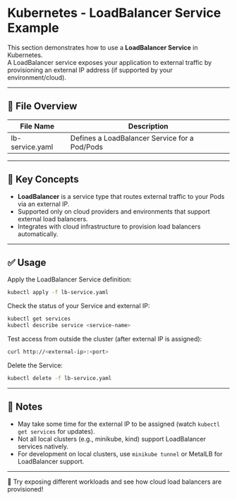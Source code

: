 # Kubernetes - LoadBalancer Service Example

This section demonstrates how to use a **LoadBalancer Service** in Kubernetes.  
A LoadBalancer service exposes your application to external traffic by provisioning an external IP address (if supported by your environment/cloud).

---

## 📁 File Overview

| File Name        | Description                                |
|------------------|--------------------------------------------|
| lb-service.yaml  | Defines a LoadBalancer Service for a Pod/Pods |

---

## 🧠 Key Concepts

- **LoadBalancer** is a service type that routes external traffic to your Pods via an external IP.
- Supported only on cloud providers and environments that support external load balancers.
- Integrates with cloud infrastructure to provision load balancers automatically.

---

## ✅ Usage

Apply the LoadBalancer Service definition:
```bash
kubectl apply -f lb-service.yaml
```

Check the status of your Service and external IP:
```bash
kubectl get services
kubectl describe service <service-name>
```

Test access from outside the cluster (after external IP is assigned):
```bash
curl http://<external-ip>:<port>
```

Delete the Service:
```bash
kubectl delete -f lb-service.yaml
```

---

## 📌 Notes

- May take some time for the external IP to be assigned (watch `kubectl get services` for updates).
- Not all local clusters (e.g., minikube, kind) support LoadBalancer services natively.
- For development on local clusters, use `minikube tunnel` or MetalLB for LoadBalancer support.

---

🧠 Try exposing different workloads and see how cloud load balancers are provisioned!
